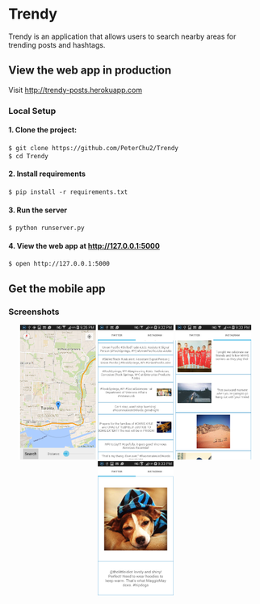 # Trendy

Trendy is an application that allows users to search nearby areas for trending posts and hashtags.

## View the web app in production

Visit http://trendy-posts.herokuapp.com

### Local Setup

#### 1. Clone the project:

    $ git clone https://github.com/PeterChu2/Trendy
    $ cd Trendy

#### 2. Install requirements
    $ pip install -r requirements.txt

#### 3. Run the server
    $ python runserver.py

#### 4. View the web app at http://127.0.0.1:5000
    $ open http://127.0.0.1:5000


## Get the mobile app

### Screenshots

<div align="center">
<img src="https://raw.githubusercontent.com/PeterChu2/Trendy/master/promo_pics/mobile/map.png" width="150px">
<img src="https://raw.githubusercontent.com/PeterChu2/Trendy/master/promo_pics/mobile/twitter_list.png" width="150px"/>
<img src="https://raw.githubusercontent.com/PeterChu2/Trendy/master/promo_pics/mobile/instagram_list.png" width="150px" />
<img src="https://raw.githubusercontent.com/PeterChu2/Trendy/master/promo_pics/mobile/item_detail.png" width="150px" />
</div>
